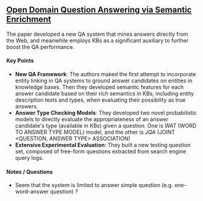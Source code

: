 ## [Open Domain Question Answering via Semantic Enrichment](https://www.microsoft.com/en-us/research/publication/open-domain-question-answering-via-semantic-enrichment/)

The paper developed a new QA system that mines answers directly from the Web, and meanwhile employs KBs as a significant auxiliary to further boost the QA performance.

#### Key Points

- **New QA Framework**: The authors maked the first attempt to incorporate entity linking in QA systems to ground answer candidates on entities in knowledge bases. Then they developed semantic features for each answer candidate based on their rich semantics in KBs, including entity description texts and types, when evaluating their possibility as true answers.
- **Answer Type Checking Models**: They developed two novel probabilistic models to directly evaluate the appropriateness of an answer candidate's  type (available in KBs) given a question. One is *WAT* (WORD TO ANSWER TYPE MODEL) model, and the other is *JQA* (JOINT <QUESTION, ANSWER TYPE> ASSOCIATION)
- **Extensive Experimental Evaluation**: They built a new testing question set, composed of free-form questions extracted from search engine query logs.

#### Notes / Questions

- Seem that the system is limited to answer simple question (e.g. one-word-answer question) ?

